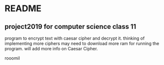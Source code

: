 # README
## project2019 for computer science class 11
program to encrypt text with caesar cipher and decrypt it.
thinking of implementing more ciphers
may need to download more ram for running the program.
will add more info on Caesar Cipher.

rooomil
